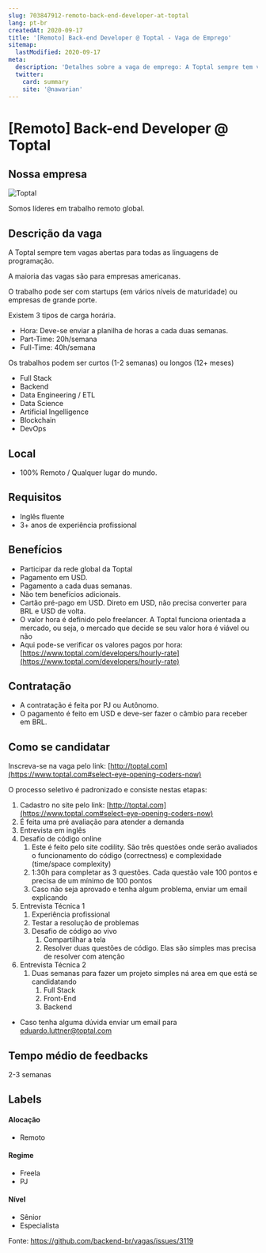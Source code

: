 ```yaml
---
slug: 703847912-remoto-back-end-developer-at-toptal
lang: pt-br
createdAt: 2020-09-17
title: '[Remoto] Back-end Developer @ Toptal - Vaga de Emprego'
sitemap:
  lastModified: 2020-09-17
meta:
  description: 'Detalhes sobre a vaga de emprego: A Toptal sempre tem vagas abertas para todas as linguagens de programação.  A maioria das vagas são para empresas americanas.  O trabalho pode ser com startups (em vários níveis de maturidade) ou empresas de grande porte.  Existem 3 tipos de carga horária. - Hora: Deve-se enviar a planilha de horas a cada duas semanas. - Part-Time: 20h/semana - Full-Time: 40h/semana Os trabalhos podem ser curtos (1-2 semanas) ou longos (12+ meses) - Full Stack - Backend - Data Engineering / ETL - Data Science - Artificial Ingelligence - Blockchain - DevOps'
  twitter:
    card: summary
    site: '@nawarian'
---
```


# [Remoto] Back-end Developer @ Toptal

## Nossa empresa

![Toptal](https://www.toptal.com/toptal-logo.png "Toptal")

Somos líderes em trabalho remoto global.


## Descrição da vaga

A Toptal sempre tem vagas abertas para todas as linguagens de programação. 

A maioria das vagas são para empresas americanas. 

O trabalho pode ser com startups (em vários níveis de maturidade) ou empresas de grande porte. 

Existem 3 tipos de carga horária.

- Hora: Deve-se enviar a planilha de horas a cada duas semanas.
- Part-Time: 20h/semana
- Full-Time: 40h/semana

Os trabalhos podem ser curtos (1-2 semanas) ou longos (12+ meses)

- Full Stack
- Backend
- Data Engineering / ETL
- Data Science
- Artificial Ingelligence
- Blockchain
- DevOps

## Local

- 100% Remoto / Qualquer lugar do mundo.

## Requisitos

- Inglês fluente
- 3+ anos de experiência profissional

## Benefícios

- Participar da rede global da Toptal
- Pagamento em USD.
- Pagamento a cada duas semanas.
- Não tem benefícios adicionais. 
- Cartão pré-pago em USD. Direto em USD, não precisa converter para BRL e USD de volta.
- O valor hora é definido pelo freelancer. A Toptal funciona orientada a mercado, ou seja, o mercado que decide se seu valor hora é viável ou não
- Aqui pode-se verificar os valores pagos por hora: [https://www.toptal.com/developers/hourly-rate](https://www.toptal.com/developers/hourly-rate)

## Contratação

- A contratação é feita por PJ ou Autônomo. 
- O pagamento é feito em USD e deve-ser fazer o câmbio para receber em BRL.

## Como se candidatar

Inscreva-se na vaga pelo link: [http://toptal.com](https://www.toptal.com#select-eye-opening-coders-now)

O processo seletivo é padronizado e consiste nestas etapas:

1. Cadastro no site pelo link: [http://toptal.com](https://www.toptal.com#select-eye-opening-coders-now)
2. É feita uma pré avaliação para atender a demanda
3. Entrevista em inglês
4. Desafio de código online
   1. Este é feito pelo site codility. São três questões onde serão avaliados o funcionamento do código (correctness) e complexidade (time/space complexity)
   2. 1:30h para completar as 3 questões. Cada questão vale 100 pontos e precisa de um mínimo de 100 pontos
   3. Caso não seja aprovado e tenha algum problema, enviar um email explicando
5. Entrevista Técnica 1
   1. Experiência profissional
   2. Testar a resolução de problemas
   3. Desafio de código ao vivo
      1. Compartilhar a tela
      2. Resolver duas questões de código. Elas são simples mas precisa de resolver com atenção
6. Entrevista Técnica 2
   1. Duas semanas para fazer um projeto simples ná area em que está se candidatando
      1. Full Stack
      2. Front-End
      3. Backend

- Caso tenha alguma dúvida enviar um email para eduardo.luttner@toptal.com 


## Tempo médio de feedbacks

2-3 semanas

## Labels

#### Alocação
- Remoto

#### Regime
- Freela
- PJ

#### Nível
- Sênior
- Especialista



Fonte: https://github.com/backend-br/vagas/issues/3119